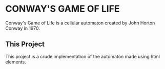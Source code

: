# CONWAY'S GAME OF LIFE

Conway's Game of Life is a cellular automaton created by John Horton Conway in 1970.

## This Project

This project is a crude implementation of the automaton made using html elements.
